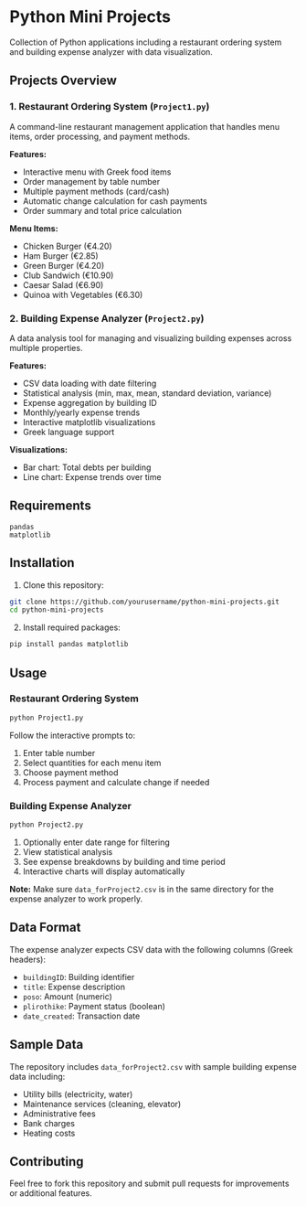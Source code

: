 # Python Mini Projects

Collection of Python applications including a restaurant ordering system and building expense analyzer with data visualization.

## Projects Overview

### 1. Restaurant Ordering System (`Project1.py`)
A command-line restaurant management application that handles menu items, order processing, and payment methods.

**Features:**
- Interactive menu with Greek food items
- Order management by table number
- Multiple payment methods (card/cash)
- Automatic change calculation for cash payments
- Order summary and total price calculation

**Menu Items:**
- Chicken Burger (€4.20)
- Ham Burger (€2.85)
- Green Burger (€4.20)
- Club Sandwich (€10.90)
- Caesar Salad (€6.90)
- Quinoa with Vegetables (€6.30)

### 2. Building Expense Analyzer (`Project2.py`)
A data analysis tool for managing and visualizing building expenses across multiple properties.

**Features:**
- CSV data loading with date filtering
- Statistical analysis (min, max, mean, standard deviation, variance)
- Expense aggregation by building ID
- Monthly/yearly expense trends
- Interactive matplotlib visualizations
- Greek language support

**Visualizations:**
- Bar chart: Total debts per building
- Line chart: Expense trends over time

## Requirements

```
pandas
matplotlib
```

## Installation

1. Clone this repository:
```bash
git clone https://github.com/yourusername/python-mini-projects.git
cd python-mini-projects
```

2. Install required packages:
```bash
pip install pandas matplotlib
```

## Usage

### Restaurant Ordering System
```bash
python Project1.py
```
Follow the interactive prompts to:
1. Enter table number
2. Select quantities for each menu item
3. Choose payment method
4. Process payment and calculate change if needed

### Building Expense Analyzer
```bash
python Project2.py
```
1. Optionally enter date range for filtering
2. View statistical analysis
3. See expense breakdowns by building and time period
4. Interactive charts will display automatically

**Note:** Make sure `data_forProject2.csv` is in the same directory for the expense analyzer to work properly.

## Data Format

The expense analyzer expects CSV data with the following columns (Greek headers):
- `buildingID`: Building identifier
- `title`: Expense description
- `poso`: Amount (numeric)
- `plirothike`: Payment status (boolean)
- `date_created`: Transaction date

## Sample Data

The repository includes `data_forProject2.csv` with sample building expense data including:
- Utility bills (electricity, water)
- Maintenance services (cleaning, elevator)
- Administrative fees
- Bank charges
- Heating costs

## Contributing

Feel free to fork this repository and submit pull requests for improvements or additional features.


